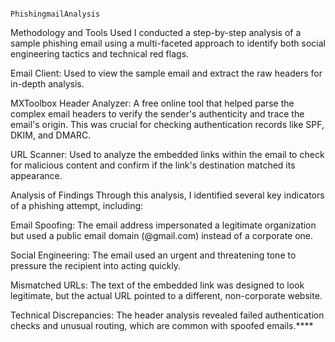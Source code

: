                                                              PhishingmailAnalysis
Methodology and Tools Used
I conducted a step-by-step analysis of a sample phishing email using a multi-faceted approach to identify both social engineering tactics and technical red flags.

Email Client: Used to view the sample email and extract the raw headers for in-depth analysis.

MXToolbox Header Analyzer: A free online tool that helped parse the complex email headers to verify the sender's authenticity and trace the email's origin. This was crucial for checking authentication records like SPF, DKIM, and DMARC.

URL Scanner: Used to analyze the embedded links within the email to check for malicious content and confirm if the link's destination matched its appearance.


Analysis of Findings
Through this analysis, I identified several key indicators of a phishing attempt, including:

Email Spoofing: The email address impersonated a legitimate organization but used a public email domain (@gmail.com) instead of a corporate one.

Social Engineering: The email used an urgent and threatening tone to pressure the recipient into acting quickly.

Mismatched URLs: The text of the embedded link was designed to look legitimate, but the actual URL pointed to a different, non-corporate website.

Technical Discrepancies: The header analysis revealed failed authentication checks and unusual routing, which are common with spoofed emails.****
